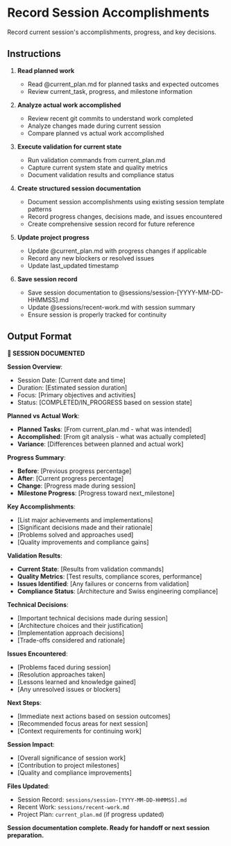 # Record Session Accomplishments

Record current session's accomplishments, progress, and key decisions.

## Instructions

1. **Read planned work**
   - Read @current_plan.md for planned tasks and expected outcomes
   - Review current_task, progress, and milestone information

2. **Analyze actual work accomplished**
   - Review recent git commits to understand work completed
   - Analyze changes made during current session
   - Compare planned vs actual work accomplished

3. **Execute validation for current state**
   - Run validation commands from current_plan.md
   - Capture current system state and quality metrics
   - Document validation results and compliance status

4. **Create structured session documentation**
   - Document session accomplishments using existing session template patterns
   - Record progress changes, decisions made, and issues encountered
   - Create comprehensive session record for future reference

5. **Update project progress**
   - Update @current_plan.md with progress changes if applicable
   - Record any new blockers or resolved issues
   - Update last_updated timestamp

6. **Save session record**
   - Save session documentation to @sessions/session-[YYYY-MM-DD-HHMMSS].md
   - Update @sessions/recent-work.md with session summary
   - Ensure session is properly tracked for continuity

## Output Format

**📝 SESSION DOCUMENTED**

**Session Overview**:
- Session Date: [Current date and time]
- Duration: [Estimated session duration]
- Focus: [Primary objectives and activities]
- Status: [COMPLETED/IN_PROGRESS based on session state]

**Planned vs Actual Work**:
- **Planned Tasks**: [From current_plan.md - what was intended]
- **Accomplished**: [From git analysis - what was actually completed]
- **Variance**: [Differences between planned and actual work]

**Progress Summary**:
- **Before**: [Previous progress percentage]
- **After**: [Current progress percentage]
- **Change**: [Progress made during session]
- **Milestone Progress**: [Progress toward next_milestone]

**Key Accomplishments**:
- [List major achievements and implementations]
- [Significant decisions made and their rationale]
- [Problems solved and approaches used]
- [Quality improvements and compliance gains]

**Validation Results**:
- **Current State**: [Results from validation commands]
- **Quality Metrics**: [Test results, compliance scores, performance]
- **Issues Identified**: [Any failures or concerns from validation]
- **Compliance Status**: [Architecture and Swiss engineering compliance]

**Technical Decisions**:
- [Important technical decisions made during session]
- [Architecture choices and their justification]
- [Implementation approach decisions]
- [Trade-offs considered and rationale]

**Issues Encountered**:
- [Problems faced during session]
- [Resolution approaches taken]
- [Lessons learned and knowledge gained]
- [Any unresolved issues or blockers]

**Next Steps**:
- [Immediate next actions based on session outcomes]
- [Recommended focus areas for next session]
- [Context requirements for continuing work]

**Session Impact**:
- [Overall significance of session work]
- [Contribution to project milestones]
- [Quality and compliance improvements]

**Files Updated**:
- Session Record: `sessions/session-[YYYY-MM-DD-HHMMSS].md`
- Recent Work: `sessions/recent-work.md`
- Project Plan: `current_plan.md` (if progress updated)

**Session documentation complete. Ready for handoff or next session preparation.**